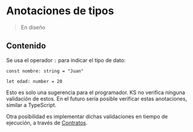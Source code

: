 # Anotaciones de tipos

> En diseño

## Contenido

Se usa el operador `:` para indicar el tipo de dato:

```
const nombre: string = "Juan"

let edad: number = 20
```

Esto es solo una sugerencia para el programador. KS no verifica ninguna
validación de estos. En el futuro sería posible verificar estas anotaciones,
similar a TypeScript.
 
Otra posibilidad es implementar dichas validaciones en tiempo de ejecución,
a través de [Contratos](/#/docs/next/contratos).


